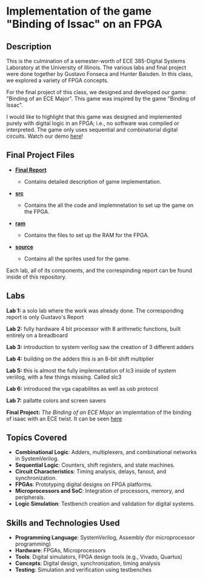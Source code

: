 # Implementation of the game "Binding of Issac" on an FPGA

## Description
This is the culmination of a semester-worth of ECE 385-Digital Systems Laboratory at the University of Illinois. The various labs and final project were done together by Gustavo Fonseca and Hunter Baisden. In this class, we explored a variety of FPGA concepts. 

For the final project of this class, we designed and developed our game: "Binding of an ECE Major". This game was inspired by the game "Binding of Issac".

I would like to highlight that this game was designed and implemented purely with digital logic in an FPGA; i.e., no software was compiled or interpreted. The game only uses sequential and combinatorial digital circuits. Watch our demo [here](https://youtu.be/i_g9_j7QDNE)!

## Final Project Files

- **[Final Report](./Binding_of_ECE_game/Binding%20of%20ECE%20Final%20Report.pdf)**
  - Contains detailed description of game implementation.

- **[src](./Binding_of_ECE_game/src)**
  - Contains the all the code and implemnetation to set up the game on the FPGA.

 - **[ram](./Binding_of_ECE_game/ram)**
   - Contains the files to set up the RAM for the FPGA.

- **[source](./Binding_of_ECE_game/source)**
  - Contains all the sprites used for the game.

Each lab, all of its components, and the correspinding report can be found inside of this repository. 

## Labs 

**Lab 1:** a solo lab where the work was already done. The corresponding report is only Gustavo's Report

**Lab 2:** fully hardware 4 bit processor with 8 arithmetic functions, built entirely on a breadboard

**Lab 3:** introduction to system verilog saw the creation of 3 different adders

**Lab 4:** building on the adders this is an 8-bit shift multiplier

**Lab 5:** this is almost the fully implementation of lc3 inside of system veriilog, with a few things missing. Called slc3

**Lab 6:** introduced the vga capabilites as well as usb protocol

**Lab 7:** pallatte colors and screen savers

**Final Project:** *The Binding of an ECE Major* an implemtation of the binding of isaac with an ECE twist. It can be seen [here](https://youtu.be/i_g9_j7QDNE)

## Topics Covered

- **Combinational Logic**: Adders, multiplexers, and combinational networks in SystemVerilog.
- **Sequential Logic**: Counters, shift registers, and state machines.
- **Circuit Characteristics**: Timing analysis, delays, fanout, and synchronization.
- **FPGAs**: Prototyping digital designs on FPGA platforms.
- **Microprocessors and SoC**: Integration of processors, memory, and peripherals.
- **Logic Simulation**: Testbench creation and validation for digital systems.

## Skills and Technologies Used
- **Programming Language**: SystemVerilog, Assembly (for microprocessor programming)
- **Hardware**: FPGAs, Microprocessors
- **Tools**: Digital simulators, FPGA design tools (e.g., Vivado, Quartus)
- **Concepts**: Digital design, synchronization, timing analysis
- **Testing**: Simulation and verification using testbenches
